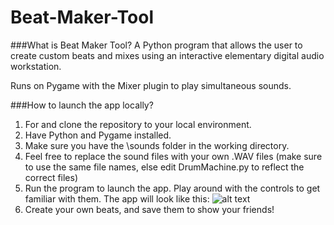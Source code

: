 # Beat-Maker-Tool

###What is Beat Maker Tool?
A Python program that allows the user to create custom beats and mixes using an interactive elementary digital audio workstation.

Runs on Pygame with the Mixer plugin to play simultaneous sounds.


###How to launch the app locally?

1. For and clone the repository to your local environment.
2. Have Python and Pygame installed.
3. Make sure you have the \sounds folder in the working directory.
4. Feel free to replace the sound files with your own .WAV files (make sure to use the same file names, else edit DrumMachine.py to reflect the correct files)
5. Run the program to launch the app. Play around with the controls to get familiar with them. The app will look like this:
![alt text](https://imgur.com/a/O1L6PrH)
6. Create your own beats, and save them to show your friends!



